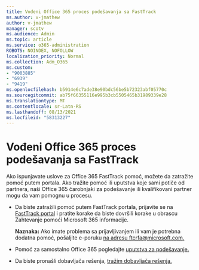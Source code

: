 ```yaml
---
title: Vođeni Office 365 proces podešavanja sa FastTrack
ms.author: v-jmathew
author: v-jmathew
manager: scotv
ms.audience: Admin
ms.topic: article
ms.service: o365-administration
ROBOTS: NOINDEX, NOFOLLOW
localization_priority: Normal
ms.collection: Adm_O365
ms.custom:
- "9003885"
- "6939"
- "9419"
ms.openlocfilehash: b5914e6c7ade38e90bdc56be5b72323abf05770c
ms.sourcegitcommit: ab75f66355116e995b3cb5505465b31989339e28
ms.translationtype: MT
ms.contentlocale: sr-Latn-RS
ms.lasthandoff: 08/13/2021
ms.locfileid: "58313227"
---
```

# <a name="guided-office-365-setup-process-with-fasttrack"></a>Vođeni Office 365 proces podešavanja sa FastTrack

Ako ispunjavate uslove za Office 365 FastTrack pomoć, možete da zatražite pomoć putem portala. Ako tražite pomoć ili uputstva koje sami potiče od partnera, naši Office 365 čarobnjaki za podešavanje ili kvalifikovani partner mogu da vam pomognu u procesu.

- Da biste zatražili pomoć putem FastTrack portala, prijavite se na [FastTrack portal](https://go.microsoft.com/fwlink/?linkid=2125443) i pratite korake da biste dovršili korake u obrascu Zahtevanje pomoći Microsoft 365 informacije.

    **Naznaka:** Ako imate problema sa prijavljivanjem ili vam je potrebna dodatna pomoć, pošaljite e-poruku [na adresu ftcrfa@microsoft.com.](mailto:ftcrfa@microsoft.com)

- Pomoć za samostalno Office 365 pogledajte [uputstva za podešavanje.](https://go.microsoft.com/fwlink/?linkid=2125827)
- Da biste pronašli dobavljača rešenja, [tražim dobavljača rešenja.](https://go.microsoft.com/fwlink/?linkid=2125918)